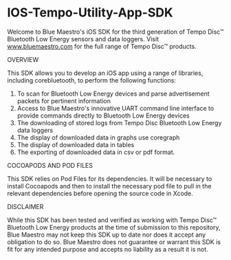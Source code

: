  # IOS-Tempo-Utility-App-SDK
Welcome to Blue Maestro's iOS SDK for the third generation of Tempo Disc™ Bluetooth Low Energy sensors and data loggers. Visit www.bluemaestro.com for the full range of Tempo Disc™ products.

OVERVIEW

This SDK allows you to develop an iOS app using a range of libraries, including corebluetooth, to perform the following functions:

1.  To scan for Bluetooth Low Energy devices and parse advertisement packets for pertinent information
2.  Access to Blue Maestro's innovative UART command line interface to provide commands directly to Bluetooth Low Energy devices
3.  The downloading of stored logs from Tempo Disc Bluetooth Low Energy data loggers
4.  The display of downloaded data in graphs use coregraph
5.  The display of downloaded data in tables
6.  The exporting of downloaded data in csv or pdf format.

COCOAPODS AND POD FILES

This SDK relies on Pod Files for its dependencies.  It will be necessary to install Cocoapods and then to install the necessary pod file to pull in the relevant dependencies before opening the source code in Xcode.

DISCLAIMER

While this SDK has been tested and verified as working with Tempo Disc™ Bluetooth Low Energy products at the time of submission to this repository, Blue Maestro may not keep this SDK up to date nor does it accept any obligation to do so.  Blue Maestro does not guarantee or warrant this SDK is fit for any intended purpose and accepts no liability as a result it is not.
